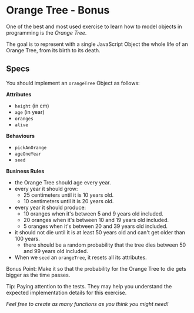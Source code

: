 # Orange Tree - Bonus

One of the best and most used exercise to learn how to model objects in programming is the _Orange Tree_.

The goal is to represent with a single JavaScript Object the whole life of an Orange Tree, from its birth to its death.

## Specs

You should implement an `orangeTree` Object as follows:

**Attributes**

- `height` (in cm)
- `age` (in year)
- `oranges`
- `alive`

**Behaviours**

- `pickAnOrange`
- `ageOneYear`
- `seed`

**Business Rules**

- the Orange Tree should age every year.
- every year it should grow:
  - 25 centimeters until it is 10 years old.
  - 10 centimeters until it is 20 years old.
- every year it should produce:
  - 10 oranges when it's between 5 and 9 years old included.
  - 20 oranges when it's between 10 and 19 years old included.
  - 5 oranges when it's between 20 and 39 years old included.
- it should not die until it is at least 50 years old and can't get older than 100 years.
  - there should be a random probability that the tree dies between 50 and 99 years old included.
- When we `seed` an `orangeTree`, it resets all its attributes.

Bonus Point:
Make it so that the probability for the Orange Tree to die gets bigger as the time passes.

Tip:
Paying attention to the tests. They may help you understand the expected implementation details for this exercise.

_Feel free to create as many functions as you think you might need!_
